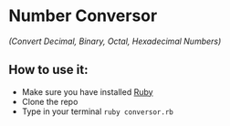 
# Number Conversor

*(Convert Decimal, Binary, Octal, Hexadecimal Numbers)*

## How to use it:

- Make sure you have installed [Ruby](https://www.ruby-lang.org/en/downloads/)
- Clone the repo
- Type in your terminal `ruby conversor.rb`
